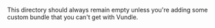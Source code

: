 This directory should always remain empty unless you're
adding some custom bundle that you can't get with Vundle.
